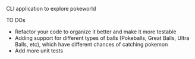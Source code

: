 CLI application to explore pokeworld


TO DOs

*   Refactor your code to organize it better and make it more testable
*   Adding support for different types of balls (Pokeballs, Great Balls, Ultra Balls, etc), which have different chances of catching pokemon
*   Add more unit tests
